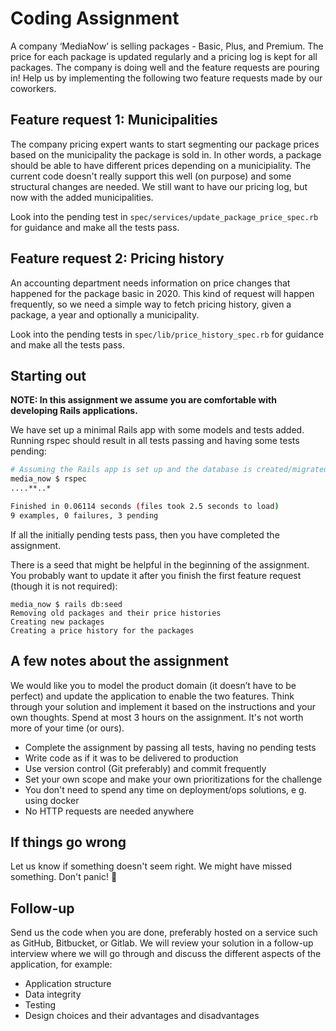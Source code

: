 # Coding Assignment

A company ‘MediaNow’ is selling packages - Basic, Plus, and Premium. The price for each package is updated regularly and a pricing log is kept for all packages. The company is doing well and the feature requests are pouring in! Help us by implementing the following two feature requests made by our coworkers.

## Feature request 1: Municipalities
The company pricing expert wants to start segmenting our package prices based on the municipality the package is sold in. In other words, a package should be able to have different prices depending on a municipiality. The current code doesn't really support this well (on purpose) and some structural changes are needed. We still want to have our pricing log, but now with the added municipalities.

Look into the pending test in `spec/services/update_package_price_spec.rb` for guidance and make all the tests pass.

## Feature request 2: Pricing history
An accounting department needs information on price changes that happened for the package basic in 2020. This kind of request will happen frequently, so we need a simple way to fetch pricing history, given a package, a year and optionally a municipality.

Look into the pending tests in `spec/lib/price_history_spec.rb` for guidance and make all the tests pass.

## Starting out
**NOTE: In this assignment we assume you are comfortable with developing Rails applications.**

We have set up a minimal Rails app with some models and tests added. Running rspec should result in all tests passing and having some tests pending:

```sh
# Assuming the Rails app is set up and the database is created/migrated
media_now $ rspec
....**..*

Finished in 0.06114 seconds (files took 2.5 seconds to load)
9 examples, 0 failures, 3 pending
```
If all the initially pending tests pass, then you have completed the assignment.

There is a seed that might be helpful in the beginning of the assignment. You probably want to update it after you finish the first feature request (though it is not required):

```
media_now $ rails db:seed
Removing old packages and their price histories
Creating new packages
Creating a price history for the packages
```

## A few notes about the assignment

We would like you to model the product domain (it doesn’t have to be perfect) and update the application to enable the two features.
Think through your solution and implement it based on the instructions and your own thoughts. Spend at most 3 hours on the assignment. It's not worth more of your time (or ours).

- Complete the assignment by passing all tests, having no pending tests
- Write code as if it was to be delivered to production
- Use version control (Git preferably) and commit frequently
- Set your own scope and make your own prioritizations for the challenge
- You don't need to spend any time on deployment/ops solutions, e g. using docker
- No HTTP requests are needed anywhere

## If things go wrong
Let us know if something doesn't seem right. We might have missed something. Don't panic! 💚

## Follow-up
Send us the code when you are done, preferably hosted on a service such as GitHub, Bitbucket, or Gitlab. We will review your solution in a follow-up interview where we will go through and discuss the different aspects of the application, for example:
- Application structure
- Data integrity
- Testing
- Design choices and their advantages and disadvantages

